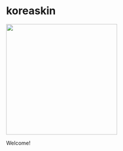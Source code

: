 # koreaskin

<img src="https://64.media.tumblr.com/16a0a364ec6615daa6ae65b81a8802f1/tumblr_o821gwDZhm1ukk0b1o1_500.gif" width="300px">

Welcome!
